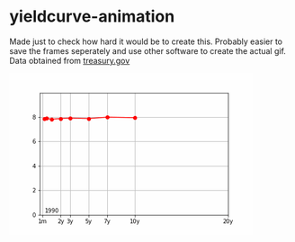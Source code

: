 # yieldcurve-animation

Made just to check how hard it would be to create this. Probably easier to save the frames seperately and use other software to create the actual gif. Data obtained from <a href='https://www.treasury.gov/resource-center/data-chart-center/interest-rates/pages/textview.aspx?data=yield'>treasury.gov</a>

![Alt Text](us_yieldcurve.gif)
